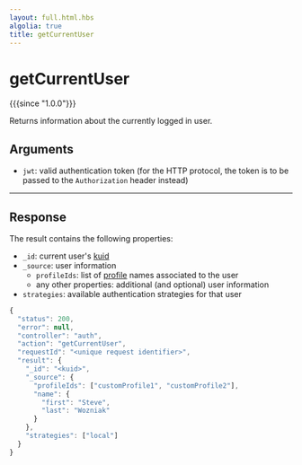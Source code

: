 ```yaml
---
layout: full.html.hbs
algolia: true
title: getCurrentUser
---
```



# getCurrentUser

{{{since "1.0.0"}}}

Returns information about the currently logged in user.


## Arguments

* `jwt`: valid authentication token (for the HTTP protocol, the token is to be passed to the `Authorization` header instead)

---

## Response

The result contains the following properties:

* `_id`: current user's [kuid]({{site_base_path}}guide/1/essentials/user-authentication/#kuzzle-user-identifier-kuid)
* `_source`: user information
  * `profileIds`: list of [profile]({{site_base_path}}guide/1/essentials/security/#users-profiles-and-roles) names associated to the user
  * any other properties: additional (and optional) user information
* `strategies`: available authentication strategies for that user

```js
{
  "status": 200,
  "error": null,
  "controller": "auth",
  "action": "getCurrentUser",
  "requestId": "<unique request identifier>",
  "result": {
    "_id": "<kuid>",
    "_source": {
      "profileIds": ["customProfile1", "customProfile2"],
      "name": {
        "first": "Steve",
        "last": "Wozniak"
      }
    },
    "strategies": ["local"]
  }
}
```
